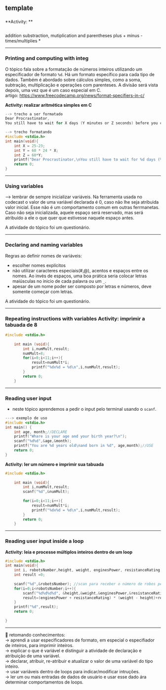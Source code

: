 template
---
###
**Activity: **
```C
```
addition substraction, mutiplication and parentheses
plus +
minus -
times/multiplies *

---
###  Printing and computing with integ  
O tópico fala sobre a formatação de números inteiros utilizando um especificador de formato ``%d``. Há um formato específico para cada tipo de dados. Também é abordado sobre cálculos simples, como a soma, subtração, multiplicação e operações com parenteses. A divisão será vista depois, uma vez que é um caso especial em C.  
artigo: https://www.freecodecamp.org/news/format-specifiers-in-c/  
 
**Activity: realizar aritmética simples em C**  
```C
--> trecho a ser formatado
Dear Procrastinator,
You still have to wait for X days (Y minutes or Z seconds) before you can procrastinate!

--> trecho formatando
#include <stdio.h>
int main(void){ 
    int X = 25-23;
    int Y = 60 * 24 * X;
    int Z = 60*Y;
    printf("Dear Procrastinator,\nYou still have to wait for %d days (%d minutes or %d seconds) before you can procrastinate!",X,Y,Z);
    return 0;
}

```

---
### Using variables  
--> lembrar de sempre inicializar variáveis. Na ferramenta usada no codecast o valor de uma variável declarada é 0, caso não lhe seja atribuida valor inicial. Esse não é um comportamento comum em outras ferrmanetas. Caso não seja inicializada, aquele espaço será reservado, mas será atribuído a ele o que quer que estivesse naquele espaço antes.  

A atividade do tópico foi um questionário.  


---
### Declaring and naming variables  
Regras ao definir nomes de variáveis:  
- escolher nomes explícitos  
- não utilizar caracteres especiais(#,@), acentos e espaços entre os nomes. Ao invés de espaços, uma boa prática seria colocar letras maiúsculas no inicio de cada palavra ou um ``_``.   
- apesar de um nome poder ser composto por letras e números, deve somente começar com letras.  

A atividade do tópico foi um questionário.  


--- 
### Repeating instructions with variables    **Activity: imprimir a tabuada de 8**  
```C
#include <stdio.h>
    
    int main (void){
        int i,numMult,result;
        numMult=8;
        for(i=0;i<11;i++){
            result=numMult*i;
            printf("%dx%d = %d\n",i,numMult,result);
        } 
        return 0;
    }
```

---
### Reading user input  
- neste tópico aprendemos a pedir o input pelo terminal usando o ``scanf``.  
```C
---> exemplo de uso  
#include <stdio.h>
int main() {
    int age, month;//DECLARE
    printf("Whare is your age and your birth year?\n");
    scanf("%d%d",&age,&month);
    printf("You are %d years old\nand born in %d", age,month);//USE
    return 0;
}
```  
  
**Activity: ler um número e imprimir sua tabuada**  
```C
#include <stdio.h>
    
    int main (void){
        int i,numMult,result;
        scanf("%d",&numMult);
        
        for(i=0;i<11;i++){
            result=numMult*i;
            printf("%dx%d = %d\n",i,numMult,result);
        } 
        return 0;
    }
``` 

---
### Reading user input inside a loop  
**Activity: leia e processe múltiplos inteiros dentro de um loop**  
```C
#include <stdio.h>
int main(void){
    int i, robotsNumber,height, weight, enginesPower, resistanceRating;
    int result =0;
    
    scanf("%d",&robotsNumber); //scan para receber o número de robos pedidos
    for(i=0;i<robotsNumber;i++){
        scanf("%d%d%d%d", &height,&weight,&enginesPower,&resistanceRating);//recebendo os atributos dos robôs
        result=(enginesPower + resistanceRating) * (weight - height)+result;
    }
    printf("%d",result);
    return 0;
    
}
```     

---
🎯 retomando conhecimentos:  
-> aprendi a usar especificadores de formato, em especial o especifiador de inteiros, para imprimir inteiros.    
-> explicar o que é variável e distinguir a atividade de declaração e atribuição de uma variável.  
-> declarar, atribuir, re-atribuir e atualizar o valor de uma variável do tipo inteiro.  
-> usar variáveis dentro de loops para indicar/modificar intruções.  
-> ler um ou mais entradas de dados de usuário e usar esse dado ára determinar comportamentos de loops.  
  
